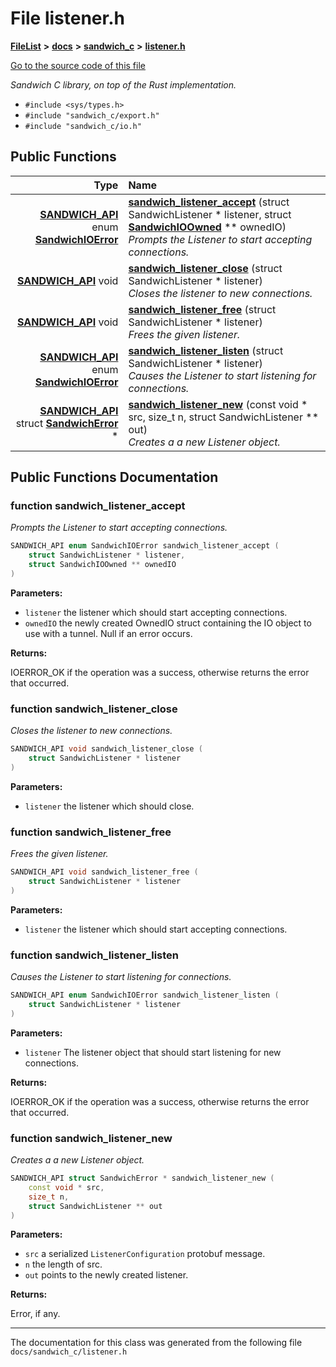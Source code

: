 

# File listener.h



[**FileList**](files.md) **>** [**docs**](dir_49e56c817e5e54854c35e136979f97ca.md) **>** [**sandwich\_c**](dir_f6ef5a90171f1138cc160f006fc74f9c.md) **>** [**listener.h**](listener_8h.md)

[Go to the source code of this file](listener_8h_source.md)

_Sandwich C library, on top of the Rust implementation._ 

* `#include <sys/types.h>`
* `#include "sandwich_c/export.h"`
* `#include "sandwich_c/io.h"`





































## Public Functions

| Type | Name |
| ---: | :--- |
|  [**SANDWICH\_API**](export_8h.md#define-sandwich_api) enum [**SandwichIOError**](ioerrors_8h.md#enum-sandwichioerror) | [**sandwich\_listener\_accept**](#function-sandwich_listener_accept) (struct SandwichListener \* listener, struct [**SandwichIOOwned**](structSandwichIOOwned.md) \*\* ownedIO) <br>_Prompts the Listener to start accepting connections._  |
|  [**SANDWICH\_API**](export_8h.md#define-sandwich_api) void | [**sandwich\_listener\_close**](#function-sandwich_listener_close) (struct SandwichListener \* listener) <br>_Closes the listener to new connections._  |
|  [**SANDWICH\_API**](export_8h.md#define-sandwich_api) void | [**sandwich\_listener\_free**](#function-sandwich_listener_free) (struct SandwichListener \* listener) <br>_Frees the given listener._  |
|  [**SANDWICH\_API**](export_8h.md#define-sandwich_api) enum [**SandwichIOError**](ioerrors_8h.md#enum-sandwichioerror) | [**sandwich\_listener\_listen**](#function-sandwich_listener_listen) (struct SandwichListener \* listener) <br>_Causes the Listener to start listening for connections._  |
|  [**SANDWICH\_API**](export_8h.md#define-sandwich_api) struct [**SandwichError**](structSandwichError.md) \* | [**sandwich\_listener\_new**](#function-sandwich_listener_new) (const void \* src, size\_t n, struct SandwichListener \*\* out) <br>_Creates a a new Listener object._  |




























## Public Functions Documentation




### function sandwich\_listener\_accept 

_Prompts the Listener to start accepting connections._ 
```C++
SANDWICH_API enum SandwichIOError sandwich_listener_accept (
    struct SandwichListener * listener,
    struct SandwichIOOwned ** ownedIO
) 
```





**Parameters:**


* `listener` the listener which should start accepting connections. 
* `ownedIO` the newly created OwnedIO struct containing the IO object to use with a tunnel. Null if an error occurs.



**Returns:**

IOERROR\_OK if the operation was a success, otherwise returns the error that occurred. 





        



### function sandwich\_listener\_close 

_Closes the listener to new connections._ 
```C++
SANDWICH_API void sandwich_listener_close (
    struct SandwichListener * listener
) 
```





**Parameters:**


* `listener` the listener which should close. 




        



### function sandwich\_listener\_free 

_Frees the given listener._ 
```C++
SANDWICH_API void sandwich_listener_free (
    struct SandwichListener * listener
) 
```





**Parameters:**


* `listener` the listener which should start accepting connections. 




        



### function sandwich\_listener\_listen 

_Causes the Listener to start listening for connections._ 
```C++
SANDWICH_API enum SandwichIOError sandwich_listener_listen (
    struct SandwichListener * listener
) 
```





**Parameters:**


* `listener` The listener object that should start listening for new connections.



**Returns:**

IOERROR\_OK if the operation was a success, otherwise returns the error that occurred. 





        



### function sandwich\_listener\_new 

_Creates a a new Listener object._ 
```C++
SANDWICH_API struct SandwichError * sandwich_listener_new (
    const void * src,
    size_t n,
    struct SandwichListener ** out
) 
```





**Parameters:**


* `src` a serialized `ListenerConfiguration` protobuf message. 
* `n` the length of src. 
* `out` points to the newly created listener.



**Returns:**

Error, if any. 





        

------------------------------
The documentation for this class was generated from the following file `docs/sandwich_c/listener.h`

